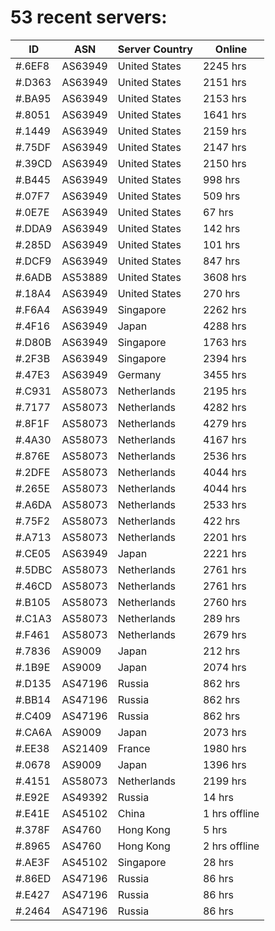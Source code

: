# 53 recent servers:

| ID | ASN | Server Country | Online |
| ------ | ------ | ------ | ------ |
| #.6EF8 | AS63949 | United States | 2245 hrs |
| #.D363 | AS63949 | United States | 2151 hrs |
| #.BA95 | AS63949 | United States | 2153 hrs |
| #.8051 | AS63949 | United States | 1641 hrs |
| #.1449 | AS63949 | United States | 2159 hrs |
| #.75DF | AS63949 | United States | 2147 hrs |
| #.39CD | AS63949 | United States | 2150 hrs |
| #.B445 | AS63949 | United States | 998 hrs |
| #.07F7 | AS63949 | United States | 509 hrs |
| #.0E7E | AS63949 | United States | 67 hrs |
| #.DDA9 | AS63949 | United States | 142 hrs |
| #.285D | AS63949 | United States | 101 hrs |
| #.DCF9 | AS63949 | United States | 847 hrs |
| #.6ADB | AS53889 | United States | 3608 hrs |
| #.18A4 | AS63949 | United States | 270 hrs |
| #.F6A4 | AS63949 | Singapore | 2262 hrs |
| #.4F16 | AS63949 | Japan | 4288 hrs |
| #.D80B | AS63949 | Singapore | 1763 hrs |
| #.2F3B | AS63949 | Singapore | 2394 hrs |
| #.47E3 | AS63949 | Germany | 3455 hrs |
| #.C931 | AS58073 | Netherlands | 2195 hrs |
| #.7177 | AS58073 | Netherlands | 4282 hrs |
| #.8F1F | AS58073 | Netherlands | 4279 hrs |
| #.4A30 | AS58073 | Netherlands | 4167 hrs |
| #.876E | AS58073 | Netherlands | 2536 hrs |
| #.2DFE | AS58073 | Netherlands | 4044 hrs |
| #.265E | AS58073 | Netherlands | 4044 hrs |
| #.A6DA | AS58073 | Netherlands | 2533 hrs |
| #.75F2 | AS58073 | Netherlands | 422 hrs |
| #.A713 | AS58073 | Netherlands | 2201 hrs |
| #.CE05 | AS63949 | Japan | 2221 hrs |
| #.5DBC | AS58073 | Netherlands | 2761 hrs |
| #.46CD | AS58073 | Netherlands | 2761 hrs |
| #.B105 | AS58073 | Netherlands | 2760 hrs |
| #.C1A3 | AS58073 | Netherlands | 289 hrs |
| #.F461 | AS58073 | Netherlands | 2679 hrs |
| #.7836 | AS9009 | Japan | 212 hrs |
| #.1B9E | AS9009 | Japan | 2074 hrs |
| #.D135 | AS47196 | Russia | 862 hrs |
| #.BB14 | AS47196 | Russia | 862 hrs |
| #.C409 | AS47196 | Russia | 862 hrs |
| #.CA6A | AS9009 | Japan | 2073 hrs |
| #.EE38 | AS21409 | France | 1980 hrs |
| #.0678 | AS9009 | Japan | 1396 hrs |
| #.4151 | AS58073 | Netherlands | 2199 hrs |
| #.E92E | AS49392 | Russia | 14 hrs |
| #.E41E | AS45102 | China | 1 hrs offline |
| #.378F | AS4760 | Hong Kong | 5 hrs |
| #.8965 | AS4760 | Hong Kong | 2 hrs offline |
| #.AE3F | AS45102 | Singapore | 28 hrs |
| #.86ED | AS47196 | Russia | 86 hrs |
| #.E427 | AS47196 | Russia | 86 hrs |
| #.2464 | AS47196 | Russia | 86 hrs |

